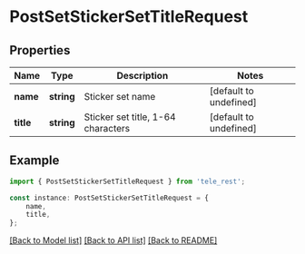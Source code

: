 # PostSetStickerSetTitleRequest


## Properties

Name | Type | Description | Notes
------------ | ------------- | ------------- | -------------
**name** | **string** | Sticker set name | [default to undefined]
**title** | **string** | Sticker set title, 1-64 characters | [default to undefined]

## Example

```typescript
import { PostSetStickerSetTitleRequest } from 'tele_rest';

const instance: PostSetStickerSetTitleRequest = {
    name,
    title,
};
```

[[Back to Model list]](../README.md#documentation-for-models) [[Back to API list]](../README.md#documentation-for-api-endpoints) [[Back to README]](../README.md)
